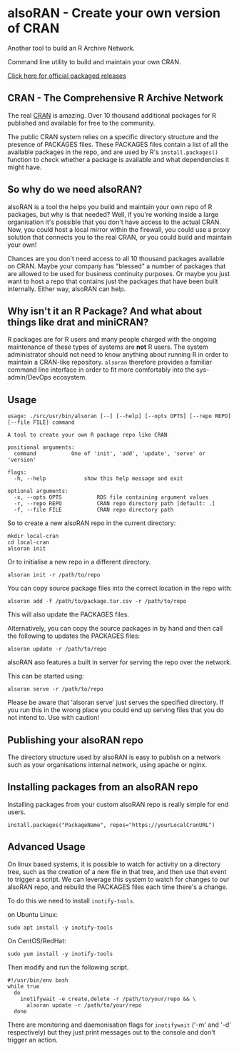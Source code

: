# alsoRAN - Create your own version of CRAN

Another tool to build an R Archive Network.

Command line utility to build and maintain your own CRAN.

[Click here for official packaged releases](https://github.com/sellorm/alsoran/releases)

## CRAN - The Comprehensive R Archive Network

The real [CRAN](https://cran.r-project.org/) is amazing. Over 10 thousand additional packages for R published and available for free to the community.

The public CRAN system relies on a specific directory structure and the presence of PACKAGES files. These PACKAGES files contain a list of all the available packages in the repo, and are used by R's `install.packages()` function to check whether a package is available and what dependencies it might have.

## So why do we need alsoRAN?

alsoRAN is a tool the helps you build and maintain your own repo of R packages, but why is that needed? Well, if you're working inside a large organisation it's possible that you don't have access to the actual CRAN. Now, you could host a local mirror within the firewall, you could use a proxy solution that connects you to the real CRAN, or you could build and maintain your own!

Chances are you don't need access to all 10 thousand packages available on CRAN. Maybe your company has "blessed" a number of packages that are allowed to be used for business continuity purposes. Or maybe you just want to host a repo that contains just the packages that have been built internally. Either way, alsoRAN can help.

## Why isn't it an R Package? And what about things like drat and miniCRAN?

R packages are for R users and many people charged with the ongoing maintenance of these types of systems are **not** R users. The system administrator should not need to know anything about running R in order to maintain a CRAN-like repository. `alsoran` therefore provides a familiar command line interface in order to fit more comfortably into the sys-admin/DevOps ecosystem.

## Usage

```
usage: ./src/usr/bin/alsoran [--] [--help] [--opts OPTS] [--repo REPO] [--file FILE] command

A tool to create your own R package repo like CRAN

positional arguments:
  command			One of 'init', 'add', 'update', 'serve' or 'version'

flags:
  -h, --help			show this help message and exit

optional arguments:
  -x, --opts OPTS			RDS file containing argument values
  -r, --repo REPO			CRAN repo directory path [default: .]
  -f, --file FILE			CRAN repo directory path
```

So to create a new alsoRAN repo in the current directory:

```
mkdir local-cran
cd local-cran
alsoran init
```

Or to initialise a new repo in a different directory.

```
alsoran init -r /path/to/repo
```

You can copy source package files into the correct location in the repo with:

```
alsoran add -f /path/to/package.tar.csv -r /path/to/repo
```

This will also update the PACKAGES files.

Alternatively, you can copy the source packages in by hand and then call the following to updates the PACKAGES files:

```
alsoran update -r /path/to/repo
```

alsoRAN aso features a built in server for serving the repo over the network.

This can be started using:

```
alsoran serve -r /path/to/repo
```

Please be aware that 'alsoran serve' just serves the specified directory. If you run this in the wrong place you could end up serving files that you do not intend to. Use with caution!

## Publishing your alsoRAN repo

The directory structure used by alsoRAN is easy to publish on a network such as your organisations internal network, using apache or nginx.

## Installing packages from an alsoRAN repo

Installing packages from your custom alsoRAN repo is really simple for end users.

```
install.packages("PackageName", repos="https://yourLocalCranURL")
```

## Advanced Usage

On linux based systems, it is possible to watch for activity on a directory tree, such as the creation of a new file in that tree, and then use that event to trigger a script. We can leverage this system to watch for changes to our alsoRAN repo, and rebuild the PACKAGES files each time there's a change.

To do this we need to install `inotify-tools`.

on Ubuntu Linux:

```
sudo apt install -y inotify-tools
```

On CentOS/RedHat:

```
sudo yum install -y inotify-tools
```

Then modify and run the following script.

```
#!/usr/bin/env bash
while true
  do
    inotifywait -e create,delete -r /path/to/your/repo && \
      alsoran update -r /path/to/your/repo
  done
```

There are monitoring and daemonisation flags for `inotifywait` ('-m' and '-d' respectively) but they just print messages out to the console and don't trigger an action.